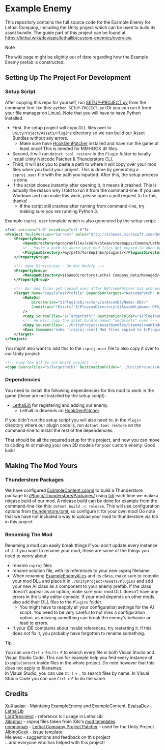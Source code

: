 # Example Enemy

This repository contains the full source code for the Example Enemy for Lethal Company, including the Unity project which can be used to build its asset bundle. The guide part of this project can be found at <https://lethal.wiki/dev/apis/lethallib/custom-enemies/overview>.

> [!NOTE]
> The wiki page might be slightly out of date regarding how the Example Enemy prefab is constructed.

## Setting Up The Project For Development

### Setup Script

After copying this repo for yourself, run [SETUP-PROJECT.py](/SETUP-PROJECT.py) from the command-line like this: `python SETUP-PROJECT.py` (Or you can run it from your file manager on Linux). Note that you will have to have Python installed.  

- First, the setup project will copy DLL files over to `UnityProject/Assets/Plugins` directory so we can build our Asset Bundles without any errors.
  - Make sure have [HookGenPatcher](https://thunderstore.io/c/lethal-company/p/Evaisa/HookGenPatcher/) installed and have run the game at least once! This is needed for MMHOOK dll files.
- Second, it will run `dotnet tool restore` in the `Plugin` folder to locally install Unity Netcode Patcher & Thunderstore CLI.
- Third, it will ask you to paste a path to where it will copy over your mod files when you build your project. This is done by generating a `csproj.user` file with the path you inputted. After this, the setup process is done.
- If the script closes instantly after opening it, it means it crashed. This is actually the reason why I told to run it from the command-line. If you use Windows and can make this work, please open a pull request to fix this, thanks!
  - If the script still crashes after running from command-line, try making sure you are running Python 3.

Example `csproj.user` template which is also generated by the setup script:

```xml
<?xml version="1.0" encoding="utf-8"?>
<Project ToolsVersion="Current" xmlns="http://schemas.microsoft.com/developer/msbuild/2003">
    <PropertyGroup>
        <GameDirectory>%programfiles(x86)%/Steam/steamapps/Common/Lethal Company/</GameDirectory>
        <!-- Paste a path to where your mod files get copied to when building.  Include the last slash '/' -->
        <PluginsDirectory>/my/path/to/BepInEx/plugins/</PluginsDirectory>
    </PropertyGroup>

    <!-- Game Directories - Do Not Modify -->
    <PropertyGroup>
        <ManagedDirectory>$(GameDirectory)Lethal Company_Data/Managed/</ManagedDirectory>
    </PropertyGroup>

    <!-- Our mod files get copied over after NetcodePatcher has processed our DLL -->
    <Target Name="CopyToTestProfile" DependsOnTargets="NetcodePatch" AfterTargets="PostBuildEvent">
        <MakeDir
            Directories="$(PluginsDirectory)$(AssemblyName)-DEV/"
            Condition="!Exists('$(PluginsDirectory)$(AssemblyName)-DEV/')"
        />
        <Copy SourceFiles="$(TargetPath)" DestinationFolder="$(PluginsDirectory)$(AssemblyName)-DEV/"/>
        <!-- We will copy the asset bundle named "modassets" over -->
        <Copy SourceFiles="../UnityProject/AssetBundles/StandaloneWindows/modassets" DestinationFolder="$(PluginsDirectory)$(AssemblyName)-DEV/"/>
        <Exec Command="echo '[csproj.user] Mod files copied to $(PluginsDirectory)$(AssemblyName)-DEV/'" />
    </Target>
</Project>

```

You might also want to add this to the `csproj.user` file to also copy it over to our Unity project:

```xml
<!-- Copy the dll to our Unity project -->
<Copy SourceFiles="$(TargetPath)" DestinationFolder="../UnityProject/Assets/Plugins/"/>    
```

### Dependencies

You need to install the following dependencies for this mod to work in the game (these are not installed by the setup script):

- [LethalLib](https://thunderstore.io/c/lethal-company/p/Evaisa/LethalLib/) for registering and adding our enemy.
  - LethalLib depends on [HookGenPatcher](https://thunderstore.io/c/lethal-company/p/Evaisa/HookGenPatcher/).

If you didn't run the setup script you will also need to, in the `Plugin` directory where our plugin code is, run `dotnet tool restore` on the command-line to install the rest of the dependencies.

That should be all the required setup for this project, and now you can move to coding AI or making your own 3D models for your custom enemy. Good luck!

## Making The Mod Yours

### Thunderstore Packages

We have configured [ExampleContent.csproj](/Plugin/ExampleContent.csproj) to build a Thunderstore package to [/Plugin/Thunderstore/Packages/](/Plugin/Thunderstore/Packages/) using [tcli](https://github.com/thunderstore-io/thunderstore-cli/wiki) each time we make a release build of our mod. A release build can be done for example from the command-line like this: `dotnet build -c release`. This will use configuration options from [thunderstore.toml](/Plugin/Thunderstore/thunderstore.toml), so configure it for your own mod! Do note that we have not included a way to upload your mod to thunderstore via tcli in this project.

### Renaming The Mod

Renaming a mod can easily break things if you don't update every instance of it. If you want to rename your mod, these are some of the things you need to worry about:

- rename `csproj` files
- rename solution file, with its references to your new csproj filename
- When renaming [ExampleEnemyAI.cs](/Plugin/src/ExampleEnemyAI.cs) and its class, make sure to compile your mod DLL and place it in `./UnityProject/Assets/Plugins` and add your new AI class as a component to your enemy prefab. If the class doesn't appear as an option, make sure your mod DLL doesn't have any errors in the Unity editor console. If your mod depends on other mods, also add their DLL files to the `Plugins` folder.
  - You might have to reapply all your configuration settings for the AI script. You need to be very careful to not miss a configuration option, as missing something can break the enemy's behavior or lead to errors.
- If your IDE complains about invalid references, try restarting it. If this does not fix it, you probably have forgotten to rename something.

> [!TIP]  
> You can use `Ctrl` + `Shift`+ `F` to search every file in both Visual Studio and Visual Studio Code. This can for example help you find every instance of `ExampleContent` inside files in the whole project. Do note however that this does not apply to filenames.  
> In Visual Studio, you can use `Ctrl` + `,` to search files by name. In Visual Studio Code you can use `Ctrl` + `P` to do the same.

## Credits

[XuXiaolan](https://github.com/XuuXiao/) - Maintaing ExampleEnemy and ExampleContent.
[EvaisaDev](https://github.com/EvaisaDev) - [LethalLib](https://github.com/EvaisaDev/LethalLib)  
[Lordfirespeed](https://github.com/Lordfirespeed) - reference tcli usage in LethalLib  
[Xilophor](https://github.com/Xilophor) - csproj files taken from Xilo's [mod templates](https://github.com/Xilophor/Lethal-Company-Mod-Templates)  
[nomnomab](https://github.com/nomnomab) - [Lethal Company Project Patcher](https://github.com/nomnomab/lc-project-patcher) - used for the Unity Project  
[AlbinoGeek](https://github.com/AlbinoGeek) - issue template  
Melavex - suggestions and feedback on this project  
...and everyone who has helped with this project!
